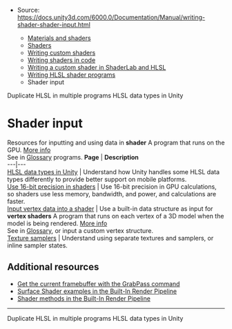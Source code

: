* Source: https://docs.unity3d.com/6000.0/Documentation/Manual/writing-shader-shader-input.html

  * [Materials and shaders](https://docs.unity3d.com/6000.0/Documentation/Manual/materials-and-shaders.html)
  * [Shaders](https://docs.unity3d.com/6000.0/Documentation/Manual/Shaders.html)
  * [Writing custom shaders](https://docs.unity3d.com/6000.0/Documentation/Manual/writing-custom-shaders.html)
  * [Writing shaders in code](https://docs.unity3d.com/6000.0/Documentation/Manual/shader-writing.html)
  * [Writing a custom shader in ShaderLab and HLSL](https://docs.unity3d.com/6000.0/Documentation/Manual/SL-landing.html)
  * [Writing HLSL shader programs](https://docs.unity3d.com/6000.0/Documentation/Manual/writing-shader-writing-shader-programs-hlsl.html)
  * Shader input


[](https://docs.unity3d.com/6000.0/Documentation/Manual/writing-shader-include-shader-program.html)
Duplicate HLSL in multiple programs
[](https://docs.unity3d.com/6000.0/Documentation/Manual/SL-DataTypesAndPrecision.html)
HLSL data types in Unity
# Shader input
Resources for inputting and using data in **shader** A program that runs on the GPU. [More info](https://docs.unity3d.com/6000.0/Documentation/Manual/Shaders.html)  
See in [Glossary](https://docs.unity3d.com/6000.0/Documentation/Manual/Glossary.html#Shader) programs.
**Page** | **Description**  
---|---  
[HLSL data types in Unity](https://docs.unity3d.com/6000.0/Documentation/Manual/SL-DataTypesAndPrecision.html) | Understand how Unity handles some HLSL data types differently to provide better support on mobile platforms.  
[Use 16-bit precision in shaders](https://docs.unity3d.com/6000.0/Documentation/Manual/SL-Use16BitPrecisionInShaders.html) | Use 16-bit precision in GPU calculations, so shaders use less memory, bandwidth, and power, and calculations are faster.  
[Input vertex data into a shader](https://docs.unity3d.com/6000.0/Documentation/Manual/SL-VertexProgramInputs.html) | Use a built-in data structure as input for **vertex shaders** A program that runs on each vertex of a 3D model when the model is being rendered. [More info](https://docs.unity3d.com/6000.0/Documentation/Manual/writing-shader-writing-shader-programs-hlsl.html)  
See in [Glossary](https://docs.unity3d.com/6000.0/Documentation/Manual/Glossary.html#vertexshader), or input a custom vertex structure.  
[Texture samplers](https://docs.unity3d.com/6000.0/Documentation/Manual/SL-SamplerStates.html) | Understand using separate textures and samplers, or inline sampler states.  
## Additional resources
  * [Get the current framebuffer with the GrabPass command](https://docs.unity3d.com/6000.0/Documentation/Manual/writing-shader-grabpass.html)
  * [Surface Shader examples in the Built-In Render Pipeline](https://docs.unity3d.com/6000.0/Documentation/Manual/SL-SurfaceShaderExamples.html)
  * [Shader methods in the Built-In Render Pipeline](https://docs.unity3d.com/6000.0/Documentation/Manual/use-built-in-shader-methods-birp.html)


* * *
[](https://docs.unity3d.com/6000.0/Documentation/Manual/writing-shader-include-shader-program.html)
Duplicate HLSL in multiple programs
[](https://docs.unity3d.com/6000.0/Documentation/Manual/SL-DataTypesAndPrecision.html)
HLSL data types in Unity
